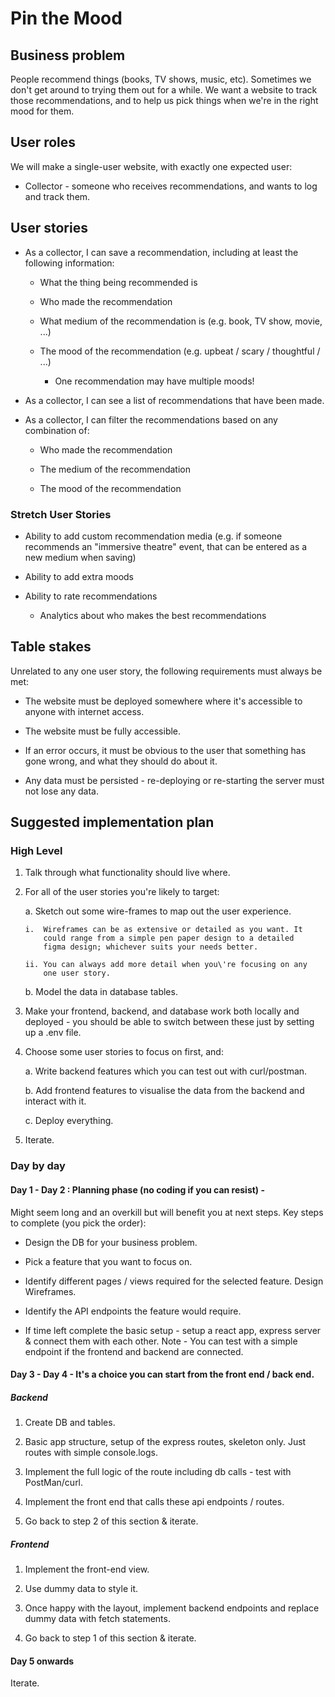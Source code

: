 # Pin the Mood

## Business problem

People recommend things (books, TV shows, music, etc). Sometimes we
don\'t get around to trying them out for a while. We want a website to
track those recommendations, and to help us pick things when we\'re in
the right mood for them.

## User roles

We will make a single-user website, with exactly one expected user:

- Collector - someone who receives recommendations, and wants to log
  and track them.

## User stories

- As a collector, I can save a recommendation, including at least the
  following information:

  - What the thing being recommended is

  - Who made the recommendation

  - What medium of the recommendation is (e.g. book, TV show, movie,
    ...)

  - The mood of the recommendation (e.g. upbeat / scary / thoughtful
    / ...)

    - One recommendation may have multiple moods!

- As a collector, I can see a list of recommendations that have been
  made.

- As a collector, I can filter the recommendations based on any
  combination of:

  - Who made the recommendation

  - The medium of the recommendation

  - The mood of the recommendation

### Stretch User Stories

- Ability to add custom recommendation media (e.g. if someone
  recommends an \"immersive theatre\" event, that can be entered as a
  new medium when saving)

- Ability to add extra moods

- Ability to rate recommendations

  - Analytics about who makes the best recommendations

## Table stakes

Unrelated to any one user story, the following requirements must always
be met:

- The website must be deployed somewhere where it\'s accessible to
  anyone with internet access.

- The website must be fully accessible.

- If an error occurs, it must be obvious to the user that something
  has gone wrong, and what they should do about it.

- Any data must be persisted - re-deploying or re-starting the server
  must not lose any data.

## Suggested implementation plan

### High Level

1.  Talk through what functionality should live where.

2.  For all of the user stories you\'re likely to target:

    a. Sketch out some wire-frames to map out the user experience.

        i.  Wireframes can be as extensive or detailed as you want. It
            could range from a simple pen paper design to a detailed
            figma design; whichever suits your needs better.

        ii. You can always add more detail when you\'re focusing on any
            one user story.

    b. Model the data in database tables.

3.  Make your frontend, backend, and database work both locally and
    deployed - you should be able to switch between these just by
    setting up a .env file.

4.  Choose some user stories to focus on first, and:

    a. Write backend features which you can test out with curl/postman.

    b. Add frontend features to visualise the data from the backend and
    interact with it.

    c. Deploy everything.

5.  Iterate.

### Day by day

#### Day 1 - Day 2 : Planning phase (no coding if you can resist) -

Might seem long and an overkill but will benefit you at next steps. Key
steps to complete (you pick the order):

- Design the DB for your business problem.

- Pick a feature that you want to focus on.

- Identify different pages / views required for the selected feature.
  Design Wireframes.

- Identify the API endpoints the feature would require.

- If time left complete the basic setup - setup a react app, express
  server & connect them with each other. Note - You can test with a
  simple endpoint if the frontend and backend are connected.

#### Day 3 - Day 4 - It\'s a choice you can start from the front end / back end.

##### Backend

1.  Create DB and tables.

2.  Basic app structure, setup of the express routes, skeleton only.
    Just routes with simple console.logs.

3.  Implement the full logic of the route including db calls - test with
    PostMan/curl.

4.  Implement the front end that calls these api endpoints / routes.

5.  Go back to step 2 of this section & iterate.

##### Frontend

1.  Implement the front-end view.

2.  Use dummy data to style it.

3.  Once happy with the layout, implement backend endpoints and replace
    dummy data with fetch statements.

4.  Go back to step 1 of this section & iterate.

#### Day 5 onwards

Iterate.
